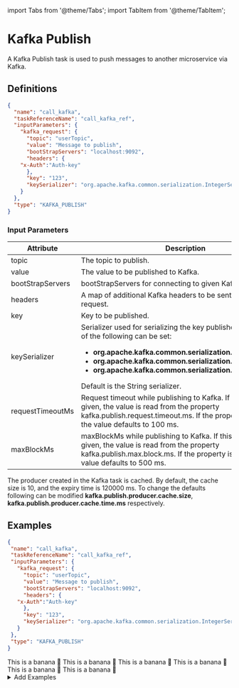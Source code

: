 import Tabs from '@theme/Tabs';
import TabItem from '@theme/TabItem';

# Kafka Publish

A Kafka Publish task is used to push messages to another microservice via Kafka.

## Definitions
```json
{
  "name": "call_kafka",
  "taskReferenceName": "call_kafka_ref",
  "inputParameters": {
    "kafka_request": {
      "topic": "userTopic",
      "value": "Message to publish",
      "bootStrapServers": "localhost:9092",
      "headers": {
    "x-Auth":"Auth-key"    
      },
      "key": "123",
      "keySerializer": "org.apache.kafka.common.serialization.IntegerSerializer"
    }
  },
  "type": "KAFKA_PUBLISH"
}
```
### Input Parameters

| Attribute | Description |
| -- | -- |
| topic | The topic to publish. |
| value | The value to be published to Kafka. | 
| bootStrapServers | bootStrapServers for connecting to given Kafka. |
| headers | A map of additional Kafka headers to be sent along with the request. |
| key | Key to be published. |
| keySerializer | Serializer used for serializing the key published to Kafka. One of the following can be set: <ul><li> **org.apache.kafka.common.serialization.IntegerSerializer**</li><li> **org.apache.kafka.common.serialization.LongSerializer**</li><li> **org.apache.kafka.common.serialization.StringSerializer**</li></ul> Default is the String serializer. |
| requestTimeoutMs | Request timeout while publishing to Kafka. If this value is not given, the value is read from the property kafka.publish.request.timeout.ms. If the property is not, set the value defaults to 100 ms. |
| maxBlockMs | maxBlockMs while publishing to Kafka. If this value is not given, the value is read from the property kafka.publish.max.block.ms. If the property is not set, the value defaults to 500 ms. |

The producer created in the Kafka task is cached. By default, the cache size is 10, and the expiry time is 120000 ms. To change the defaults following can be modified **kafka.publish.producer.cache.size**, **kafka.publish.producer.cache.time.ms** respectively.

## Examples
<Tabs>
 <TabItem value="JSON" lable="JSON">

 ```json
{
  "name": "call_kafka",
  "taskReferenceName": "call_kafka_ref",
  "inputParameters": {
    "kafka_request": {
      "topic": "userTopic",
      "value": "Message to publish",
      "bootStrapServers": "localhost:9092",
      "headers": {
    "x-Auth":"Auth-key"    
      },
      "key": "123",
      "keySerializer": "org.apache.kafka.common.serialization.IntegerSerializer"
    }
  },
  "type": "KAFKA_PUBLISH"
}
```

</TabItem>
<TabItem value="Java" label="Java">
This is a banana 🍌
</TabItem>
<TabItem value="Python" label="Python">
  This is a banana 🍌
</TabItem>
<TabItem value="Golang" label="Golang">
    This is a banana 🍌
</TabItem>
<TabItem value="CSharp" label="CSharp">
  This is a banana 🍌
</TabItem>
<TabItem value="clojure" label="Clojure">
    This is a banana 🍌
</TabItem>
<TabItem value="Javascript" label="Javascript">
    This is a banana 🍌
</TabItem>
</Tabs>

<details><summary>Add Examples</summary>
<p>
</p>
</details>